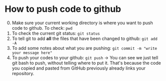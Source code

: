 # How to push code to github 
0. Make sure your current working directory is where you want to push code to github. To check: `pwd`
1. To check the current git status: `git status`
2. To tell git to add **all** the files that have been changed to github: `git add -A`
3. To add some notes about what you are pushing: `git commit -m "write your message here"`
4. To push your codes to your github: `git push` 
-> You can see we just tell git bash to push, without telling where to put it. That's because the code you copied and pasted from GitHub previously already links your repository.